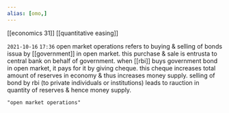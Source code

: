 ```yaml
---
alias: [omo,]
---
```

[[economics 31]] [[quantitative easing]]

`2021-10-16` `17:36`
open market operations refers to buying & selling of bonds issua by [[government]] in open market. this purchase & sale is entrusta to central bank on behalf of government. when [[rbi]] buys government bond in open market, it pays for it by giving cheque. this cheque increases total amount of reserves in economy & thus increases money supply. selling of bond by rbi (to private individuals or institutions) leads to rauction in quantity of reserves & hence money supply.
```query
"open market operations"
```